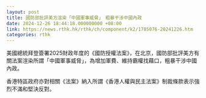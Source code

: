```yaml
---
layout: post
title: 國防部批評美方渲染「中國軍事威脅」　粗暴干涉中國內政
date: 2024-12-26 18:44:18.000000000 +08:00
link: https://news.rthk.hk/rthk/ch/component/k2/1785076-20241226.htm
categories: rthk
---
```


美國總統拜登簽署2025財政年度的《國防授權法案》，在北京，國防部批評美方有關法案渲染所謂「中國軍事威脅」，為增加軍費、維持霸權找藉口，粗暴干涉中國內政。

香港特區政府亦對相關《法案》納入所謂《香港人權與民主法案》制裁條款表示強烈不滿和堅決反對。
